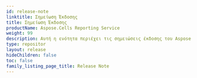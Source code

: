 ```yaml
---
id: release-note
linktitle: Σημείωση Έκδοσης
title: Σημείωση Έκδοσης
productName: Aspose.Cells Reporting Service
weight: 99
description: Αυτή η ενότητα περιέχει τις σημειώσεις έκδοσης του Aspose.Cells Reporting Services για το έτος Release Notes. Σε αυτές τις σημειώσεις έκδοσης, δημοσιεύουμε τη λίστα με τα ζητήματα που έχουν επιδιορθωθεί στην τρέχουσα έκδοση, καθώς και τυχόν δημόσιο API και αλλαγές συμπεριφοράς
type: repositor
layout: release
hideChildren: false
toc: false
family_listing_page_title: Release Note
---
```

